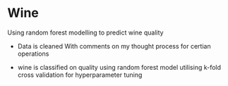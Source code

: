 # Wine
Using random forest modelling to predict wine quality

- Data is cleaned With comments on my thought process for certian operations

- wine is classified on quality using random forest model utilising k-fold cross validation for hyperparameter tuning
